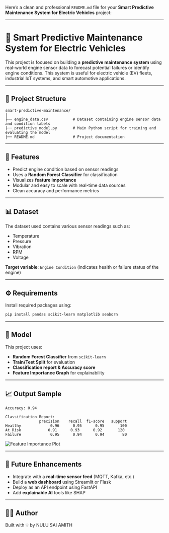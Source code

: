 Here’s a clean and professional `README.md` file for your **Smart Predictive Maintenance System for Electric Vehicles** project:

---

# 🔧 Smart Predictive Maintenance System for Electric Vehicles

This project is focused on building a **predictive maintenance system** using real-world engine sensor data to forecast potential failures or identify engine conditions. This system is useful for electric vehicle (EV) fleets, industrial IoT systems, and smart automotive applications.

---

## 📂 Project Structure

```
smart-predictive-maintenance/
│
├── engine_data.csv           # Dataset containing engine sensor data and condition labels
├── predictive_model.py       # Main Python script for training and evaluating the model
├── README.md                 # Project documentation
```

---

## 🚀 Features

- Predict engine condition based on sensor readings
- Uses a **Random Forest Classifier** for classification
- Visualizes **feature importance**
- Modular and easy to scale with real-time data sources
- Clean accuracy and performance metrics

---

## 📊 Dataset

The dataset used contains various sensor readings such as:

- Temperature
- Pressure
- Vibration
- RPM
- Voltage

**Target variable**: `Engine Condition` (indicates health or failure status of the engine)

---

## ⚙️ Requirements

Install required packages using:

```bash
pip install pandas scikit-learn matplotlib seaborn
```

---

## 🧠 Model

This project uses:

- **Random Forest Classifier** from `scikit-learn`
- **Train/Test Split** for evaluation
- **Classification report & Accuracy score**
- **Feature Importance Graph** for explainability

---

## 📈 Output Sample

```
Accuracy: 0.94

Classification Report:
               precision    recall  f1-score   support
Healthy             0.96      0.95      0.95       100
At Risk            0.91      0.93      0.92       120
Failure             0.95      0.94      0.94        80
```

![Feature Importance Plot](feature_importance.png)

---

## 🔄 Future Enhancements

- Integrate with a **real-time sensor feed** (MQTT, Kafka, etc.)
- Build a **web dashboard** using Streamlit or Flask
- Deploy as an API endpoint using FastAPI
- Add **explainable AI** tools like SHAP

---

## 🧑‍💻 Author

Built with 💡 by NULU SAI AMITH
